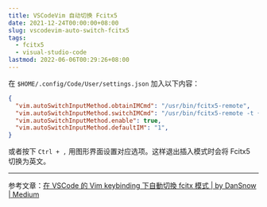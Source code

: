 ```yaml
---
title: VSCodeVim 自动切换 Fcitx5
date: 2021-12-24T00:00:00+08:00
slug: vscodevim-auto-switch-fcitx5
tags:
  - fcitx5
  - visual-studio-code
lastmod: 2022-06-06T00:29:26+08:00
---
```


在 `$HOME/.config/Code/User/settings.json` 加入以下内容：

```json
{
  "vim.autoSwitchInputMethod.obtainIMCmd": "/usr/bin/fcitx5-remote",
  "vim.autoSwitchInputMethod.switchIMCmd": "/usr/bin/fcitx5-remote -t {im}",
  "vim.autoSwitchInputMethod.enable": true,
  "vim.autoSwitchInputMethod.defaultIM": "1",
}
```

或者按下 `Ctrl + ,` 用图形界面设置对应选项。这样退出插入模式时会将 Fcitx5 切换为英文。

---

参考文章：[在 VSCode 的 Vim keybinding 下自動切換 fcitx 模式 | by DanSnow | Medium](https://medium.com/@dododavid006/%E5%9C%A8-vscode-%E7%9A%84-vim-keybinding-%E4%B8%8B%E8%87%AA%E5%8B%95%E5%88%87%E6%8F%9B-fcitx-%E6%A8%A1%E5%BC%8F-39921d737416)
